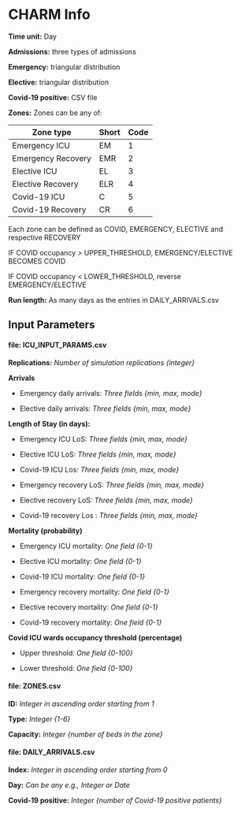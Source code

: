 # CHARM Info

**Time unit:** Day

**Admissions:** three types of admissions
   
   **Emergency:** triangular distribution
   
   **Elective:** triangular distribution
   
   **Covid-19 positive:** CSV file 

**Zones:** Zones can be any of:

| Zone type   | Short | Code |
| --- | --- | --- |
| Emergency ICU | EM | 1 |
| Emergency Recovery | EMR | 2 |
| Elective ICU | EL | 3 |
| Elective Recovery | ELR | 4 |
| Covid-19 ICU | C | 5 |
| Covid-19 Recovery | CR | 6 |

Each zone can be defined as COVID, EMERGENCY, ELECTIVE and respective RECOVERY

IF COVID occupancy > UPPER_THRESHOLD, EMERGENCY/ELECTIVE BECOMES COVID 

IF COVID occupancy < LOWER_THRESHOLD, reverse EMERGENCY/ELECTIVE

**Run length:** As many days as the entries in DAILY_ARRIVALS.csv

## Input Parameters

#### file: ICU_INPUT_PARAMS.csv

**Replications:** *Number of simulation replications {integer}*

**Arrivals**

 - Emergency daily arrivals: *Three fields {min, max, mode}*

 - Elective daily arrivals: *Three fields {min, max, mode}*

**Length of Stay (in days):**

 - Emergency ICU LoS: *Three fields {min, max, mode}*

 - Elective ICU LoS: *Three fields {min, max, mode}*

 - Covid-19 ICU Los: *Three fields {min, max, mode}*

 - Emergency recovery LoS: *Three fields {min, max, mode}*

 - Elective recovery LoS: *Three fields {min, max, mode}*

 - Covid-19 recovery Los : *Three fields {min, max, mode}*

**Mortality (probability)**

 - Emergency ICU mortality: *One field {0-1}*

 - Elective ICU mortality: *One field {0-1}*

 - Covid-19 ICU mortality: *One field {0-1}*

 - Emergency recovery mortality: *One field {0-1}*

 - Elective recovery mortality: *One field {0-1}*

 - Covid-19 recovery mortality: *One field {0-1}*

**Covid ICU wards occupancy threshold (percentage)**

 - Upper threshold: *One field {0-100}*

 - Lower threshold: *One field {0-100}*

#### file: ZONES.csv

**ID:** *Integer in ascending order starting from 1*

**Type:** *Integer {1-6}*

**Capacity:** *Integer {number of beds in the zone}*

#### file: DAILY_ARRIVALS.csv

**Index:** *Integer in ascending order starting from 0*

**Day:** *Can be any e.g., Integer or Date*

**Covid-19 positive:** *Integer {number of Covid-19 positive patients}*
